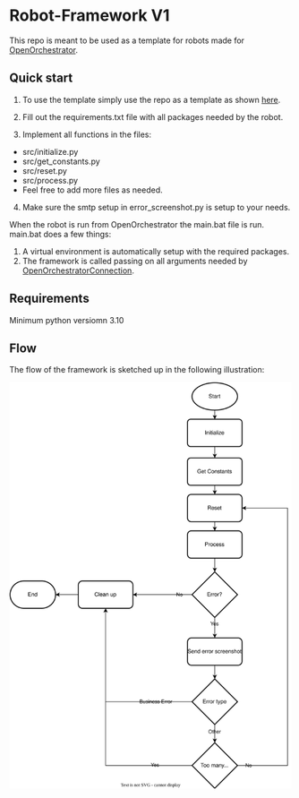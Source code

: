 # Robot-Framework V1

This repo is meant to be used as a template for robots made for [OpenOrchestrator](https://github.com/itk-dev-rpa/OpenOrchestrator).

## Quick start

1. To use the template simply use the repo as a template as shown [here](https://docs.github.com/en/repositories/creating-and-managing-repositories/creating-a-repository-from-a-template).

2. Fill out the requirements.txt file with all packages needed by the robot.

3. Implement all functions in the files:
* src/initialize.py
* src/get_constants.py
* src/reset.py
* src/process.py
* Feel free to add more files as needed.

4. Make sure the smtp setup in error_screenshot.py is setup to your needs.

When the robot is run from OpenOrchestrator the main.bat file is run.
main.bat does a few things:
1. A virtual environment is automatically setup with the required packages.
2. The framework is called passing on all arguments needed by [OpenOrchestratorConnection](https://github.com/itk-dev-rpa/OpenOrchestratorConnection).

## Requirements
Minimum python versiomn 3.10

## Flow

The flow of the framework is sketched up in the following illustration:

![Flow diagram](Robot-Framework.svg)
